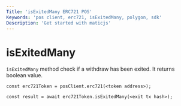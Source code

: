 ```yaml
---
Title: 'isExitedMany ERC721 POS'
Keywords: 'pos client, erc721, isExitedMany, polygon, sdk'
Description: 'Get started with maticjs'
---
```


# isExitedMany

`isExitedMany` method check if a withdraw has been exited. It returns boolean value.

```
const erc721Token = posClient.erc721(<token address>);

const result = await erc721Token.isExitedMany(<exit tx hash>);

```
